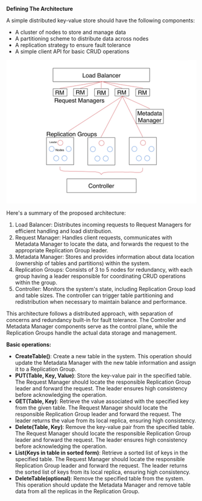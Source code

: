 ﻿**Defining The Architecture**

A simple distributed key-value store should have the following components:

- A cluster of nodes to store and manage data
- A partitioning scheme to distribute data across nodes
- A replication strategy to ensure fault tolerance
- A simple client API for basic CRUD operations

![High Level Design](images/Distributed%20Key-Value%20Store%20HLD.jpg)

Here's a summary of the proposed architecture:

1. Load Balancer: Distributes incoming requests to Request Managers for efficient handling and load distribution.
1. Request Manager: Handles client requests, communicates with Metadata Manager to locate the data, and forwards the request to the appropriate Replication Group leader.
1. Metadata Manager: Stores and provides information about data location (ownership of tables and partitions) within the system.
1. Replication Groups: Consists of 3 to 5 nodes for redundancy, with each group having a leader responsible for coordinating CRUD operations within the group.
1. Controller: Monitors the system's state, including Replication Group load and table sizes. The controller can trigger table partitioning and redistribution when necessary to maintain balance and performance.

This architecture follows a distributed approach, with separation of concerns and redundancy built-in for fault tolerance. The Controller and Metadata Manager components serve as the control plane, while the Replication Groups handle the actual data storage and management.

**Basic operations:**

- **CreateTable()**: Create a new table in the system. This operation should update the Metadata Manager with the new table information and assign it to a Replication Group.
- **PUT(Table, Key, Value)**: Store the key-value pair in the specified table. The Request Manager should locate the responsible Replication Group leader and forward the request. The leader ensures high consistency before acknowledging the operation.
- **GET(Table, Key)**: Retrieve the value associated with the specified key from the given table. The Request Manager should locate the responsible Replication Group leader and forward the request. The leader returns the value from its local replica, ensuring high consistency.
- **Delete(Table, Key)**: Remove the key-value pair from the specified table. The Request Manager should locate the responsible Replication Group leader and forward the request. The leader ensures high consistency before acknowledging the operation.
- **List(Keys in table in sorted form)**: Retrieve a sorted list of keys in the specified table. The Request Manager should locate the responsible Replication Group leader and forward the request. The leader returns the sorted list of keys from its local replica, ensuring high consistency.
- **DeleteTable(optional)**: Remove the specified table from the system. This operation should update the Metadata Manager and remove table data from all the replicas in the Replication Group.
